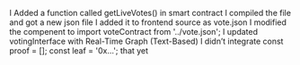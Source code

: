 I Added a function called  getLiveVotes() in smart contract
I compiled the file and got a new json file 
I added it to frontend source as vote.json
I modified the compenent to import voteContract from '../vote.json';
I updated votingInterface with Real-Time Graph (Text-Based)
I didn’t integrate const proof = []; 
const leaf = '0x...';  that yet
